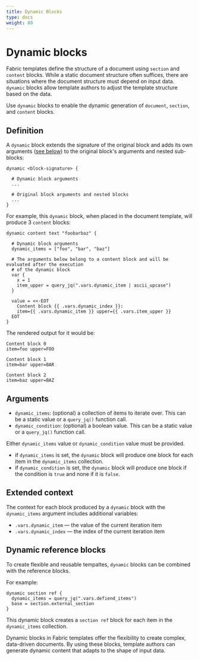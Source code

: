 ```yaml
---
title: Dynamic Blocks
type: docs
weight: 80 
---
```


# Dynamic blocks

Fabric templates define the structure of a document using `section` and `content` blocks. While a static document structure often suffices, there are situations where the document structure must depend on input data. `dynamic` blocks allow template authors to adjust the template structure based on the data.

Use `dynamic` blocks to enable the dynamic generation of `document`, `section`, and `content` blocks.

## Definition

A `dynamic` block extends the signature of the original block and adds its own arguments ([see
below](#dynamic-block-arguments)) to the original block's arguments and nested sub-blocks:

```hcl
dynamic <block-signature> {

  # Dynamic block arguments
  ...

  # Original block arguments and nested blocks
  ...
}
```

For example, this `dynamic` block, when placed in the document template, will produce 3 `content`
blocks:

```hcl
dynamic content text "foobarbaz" {

  # Dynamic block arguments
  dynamic_items = ["foo", "bar", "baz"]

  # The arguments below belong to a content block and will be evaluated after the execution
  # of the dynamic block
  var {
    x = 1
    item_upper = query_jq(".vars.dynamic_item | ascii_upcase")
  }

  value = <<-EOT
    Content block {{ .vars.dynamic_index }}:
    item={{ .vars.dynamic_item }} upper={{ .vars.item_upper }}
  EOT
}
```

The rendered output for it would be:

```text
Content block 0
item=foo upper=FOO

Content block 1
item=bar upper=BAR

Content block 2
item=baz upper=BAZ
```

## Arguments

- `dynamic_items`: (optional) a collection of items to iterate over. This can be a static value or a
  `query_jq()` function call.
- `dynamic_condition`: (optional) a boolean value. This can be a static value or a `query_jq()`
  function call.

Either `dynamic_items` value or `dynamic_condition` value must be provided.

- if `dynamic_items` is set, the `dynamic` block will produce one block for each item in the
  `dynamic_items` collection.
- if `dynamic_condition` is set, the `dynamic` block will produce one block if the condition is
  `true` and none if it is `false`.

## Extended context

The context for each block produced by a `dynamic` block with the `dynamic_items` argument includes
additional variables:

- `.vars.dynamic_item` — the value of the current iteration item
- `.vars.dynamic_index` — the index of the current iteration item

## Dynamic reference blocks

To create flexible and reusable tempaltes, `dynamic` blocks can be combined with the reference blocks.

For example:

```hcl
dynamic section ref {
  dynamic_items = query_jq(".vars.defiend_items")
  base = section.external_section
}
```

This dynamic block creates a `section ref` block for each item in the `dynamic_items` collection.

Dynamic blocks in Fabric templates offer the flexibility to create complex, data-driven documents. By using these blocks, template authors can generate dynamic content that adapts to the shape of input data.

